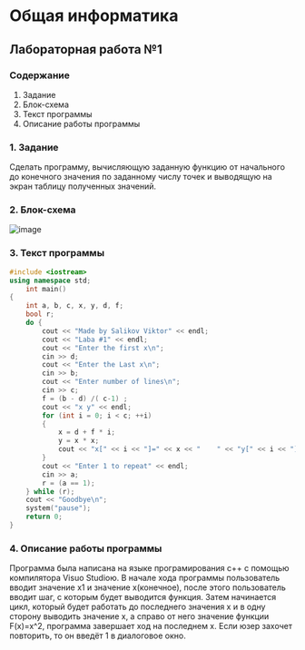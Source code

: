 # Общая информатика

## Лабораторная работа №1

### Содержание

1. Задание
2. Блок-схема
3. Текст программы
4. Описание работы программы

### 1. Задание

Сделать программу, вычисляющую заданную функцию от начального до конечного значения по заданному числу точек и выводящую на экран таблицу полученных значений.

### 2. Блок-схема

![image](https://user-images.githubusercontent.com/100399698/169468572-cb8cc4f1-2798-4904-ba9b-263bc4e0e1b1.png)


### 3. Текст программы
```c++
#include <iostream>
using namespace std;
    int main()
{
    int a, b, c, x, y, d, f;
    bool r;
    do {
        cout << "Made by Salikov Viktor" << endl;
        cout << "Laba #1" << endl;
        cout << "Enter the first x\n";
        cin >> d;
        cout << "Enter the Last x\n";
        cin >> b;
        cout << "Enter number of lines\n";
        cin >> c;
        f = (b - d) /( c-1) ;
        cout << "x y" << endl;
        for (int i = 0; i < c; ++i)
        {
            x = d + f * i;
            y = x * x;
            cout << "x[" << i << "]=" << x << "    " << "y[" << i << "]=" << y << endl;
        }
        cout << "Enter 1 to repeat" << endl;
        cin >> a;
        r = (a == 1);
    } while (r);
    cout << "Goodbye\n";
    system("pause");
    return 0;
} 
```

### 4. Описание работы программы
Программа была написана на языке програмирования c++ с помощью компилятора Visuo Studioю. В начале хода программы пользователь вводит значение х1 и значение х(конечное), после этого пользователь вводит шаг, с которым будет выводится функция. Затем начинается цикл, который будет работать до последнего значения х и в одну сторону выводить значение х, а справо от него значение функции F(x)=x^2, программа завершает ход на последнем х. Если юзер захочет повторить, то он введёт 1 в диалоговое окно.
